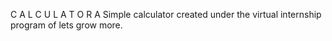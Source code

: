C A L C U L A T O R
A Simple calculator created under the virtual internship program of lets grow more. 
